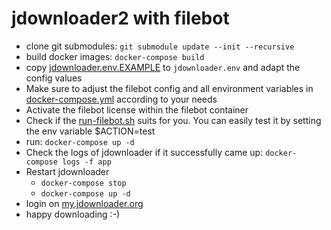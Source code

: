 # jdownloader2 with filebot

* clone git submodules: `git submodule update --init --recursive`
* build docker images: `docker-compose build`
* copy [jdownloader.env.EXAMPLE](jdownloader.env.EXAMPLE) to `jdownloader.env` and adapt the config values
* Make sure to adjust the filebot config and all environment variables in [docker-compose.yml](docker-compose.yml) according to your needs
* Activate the filebot license within the filebot container
* Check if the [run-filebot.sh](run-filebot.sh) suits for you. You can easily test it by setting the env variable $ACTION=test
* run: `docker-compose up -d`
* Check the logs of jdownloader if it successfully came up: `docker-compose logs -f app`
* Restart jdownloader
  * `docker-compose stop`
  * `docker-compose up -d`
* login on [my.jdownloader.org](https://my.jdownloader.org)
* happy downloading :-)

